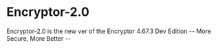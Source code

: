 # Encryptor-2.0
Encryptor-2.0 is the new ver of the Encryptor 4.67.3 Dev Edition
-- More Secure, More Better --
